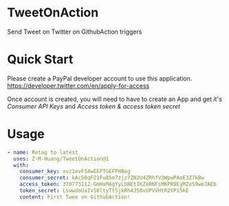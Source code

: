 # TweetOnAction
Send Tweet on Twitter on GithubAction triggers

# Quick Start
Please create a PayPal developer account to use this application. https://developer.twitter.com/en/apply-for-access

Once account is created, you will need to have to create an App and get it's _Consumer API Keys_ and _Access token & access token secret_

# Usage
```yaml
- name: Retag to latest
  uses: Z-M-Huang/TweetOnAction@1
  with:
    consumer_key: xvz1evFS4wEEPTGEFPHBog
    consumer_secret: kAcSOqF21Fu85e7zjz7ZN2U4ZRhfV3WpwPAoE3Z7kBw
    access_token: 370773112-GmHxMAgYyLbNEtIKZeRNFsMKPR9EyMZeS9weJAEb
    token_secret: LswwdoUaIvS8ltyTt5jkRh4J50vUPVVHtR2YPi5kE
    content: First Twee on GithubAction!
```